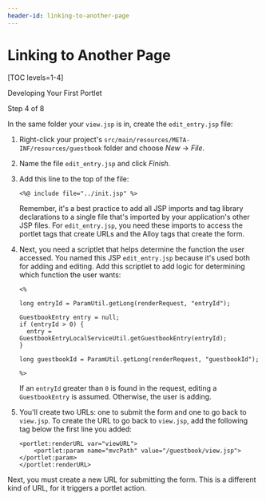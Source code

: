 ```yaml
---
header-id: linking-to-another-page
---
```


# Linking to Another Page

[TOC levels=1-4]

<div class="learn-path-step row">
    <p id="stepTitle">Developing Your First Portlet</p><p>Step 4 of 8</p>
</div>

In the same folder your `view.jsp` is in, create the `edit_entry.jsp` file:

1.  Right-click your project's `src/main/resources/META-INF/resources/guestbook`
    folder and choose *New* &rarr; *File*.

2.  Name the file `edit_entry.jsp` and click *Finish*.

3.  Add this line to the top of the file:

    ```markup
    <%@ include file="../init.jsp" %>
    ```

    Remember, it's a best practice to add all JSP imports and tag library
    declarations to a single file that's imported by your application's other 
    JSP files. For `edit_entry.jsp`, you need these imports to access the 
    portlet tags that create URLs and the Alloy tags that create the form. 

4.  Next, you need a scriptlet that helps determine the function the user
    accessed. You named this JSP `edit_entry.jsp` because it's used both for
    adding and editing. Add this scriptlet to add logic for determining which
    function the user wants: 

    ```markup
    <% 

    long entryId = ParamUtil.getLong(renderRequest, "entryId");

    GuestbookEntry entry = null;
    if (entryId > 0) {
      entry = GuestbookEntryLocalServiceUtil.getGuestbookEntry(entryId);
    }

    long guestbookId = ParamUtil.getLong(renderRequest, "guestbookId");

    %>
    ```

    If an `entryId` greater than `0` is found in the request, editing
    a `GuestbookEntry` is assumed. Otherwise, the user is adding. 

5.  You'll create two URLs: one to submit the form and one to go back to
    `view.jsp`. To create the URL to go back to `view.jsp`, add the following 
    tag below the first line you added: 

    ```markup
    <portlet:renderURL var="viewURL">
        <portlet:param name="mvcPath" value="/guestbook/view.jsp"></portlet:param>
    </portlet:renderURL>
    ```

Next, you must create a new URL for submitting the form. This is a different
kind of URL, for it triggers a portlet action.
